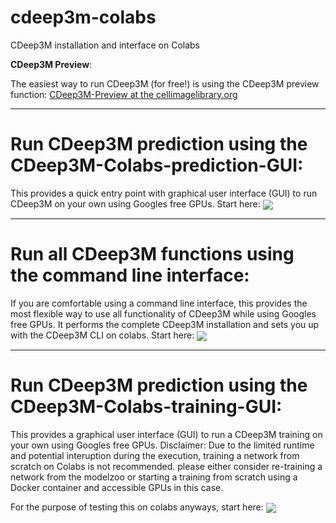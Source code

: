 # cdeep3m-colabs
CDeep3M installation and interface on Colabs


**CDeep3M Preview**: 

The easiest way to run CDeep3M (for free!) is using the CDeep3M preview function: [CDeep3M-Preview at the cellimagelibrary.org](https://cdeep3m.crbs.ucsd.edu/cdeep3m)


----------------------------

# Run CDeep3M prediction using the CDeep3M-Colabs-prediction-GUI: 

This provides a quick entry point with graphical user interface (GUI) to run CDeep3M on your own using Googles free GPUs.
Start here:
[<img src="https://colab.research.google.com/assets/colab-badge.svg" align="center">](https://colab.research.google.com/github/haberlmatt/cdeep3m-colabs/blob/master/CDeep3M_V2_GUI.ipynb)

----------------------------

# Run all CDeep3M functions using the command line interface: 

If you are comfortable using a command line interface, this provides the most flexible way to use all functionality of CDeep3M while using Googles free GPUs. It performs the complete CDeep3M installation and sets you up with the CDeep3M CLI on colabs.
Start here:
[<img src="https://colab.research.google.com/assets/colab-badge.svg" align="center">](https://colab.research.google.com/github/haberlmatt/cdeep3m-colabs/blob/master/CDeep3M_V2_installation_and_CLI.ipynb)

----------------------------

# Run CDeep3M prediction using the CDeep3M-Colabs-training-GUI:

This provides a graphical user interface (GUI) to run a CDeep3M training on your own using Googles free GPUs.
Disclaimer: Due to the limited runtime and potential interuption during the execution, training a network from scratch on Colabs is not recommended. please either consider re-training a network from the modelzoo or starting a training from scratch using a Docker container and accessible GPUs in this case.

For the purpose of testing this on colabs anyways, start here:
[<img src="https://colab.research.google.com/assets/colab-badge.svg" align="center">](https://colab.research.google.com/github/haberlmatt/cdeep3m-colabs/blob/master/CDeep3M_V2_Training_Model_GUI.ipynb)

